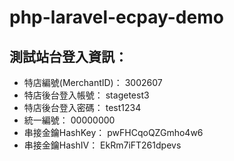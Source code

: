 # php-laravel-ecpay-demo

## 測試站台登入資訊：

- 特店編號(MerchantID)： 3002607
- 特店後台登入帳號： stagetest3
- 特店後台登入密碼： test1234
- 統一編號： 00000000
- 串接金鑰HashKey： pwFHCqoQZGmho4w6
- 串接金鑰HashIV： EkRm7iFT261dpevs
